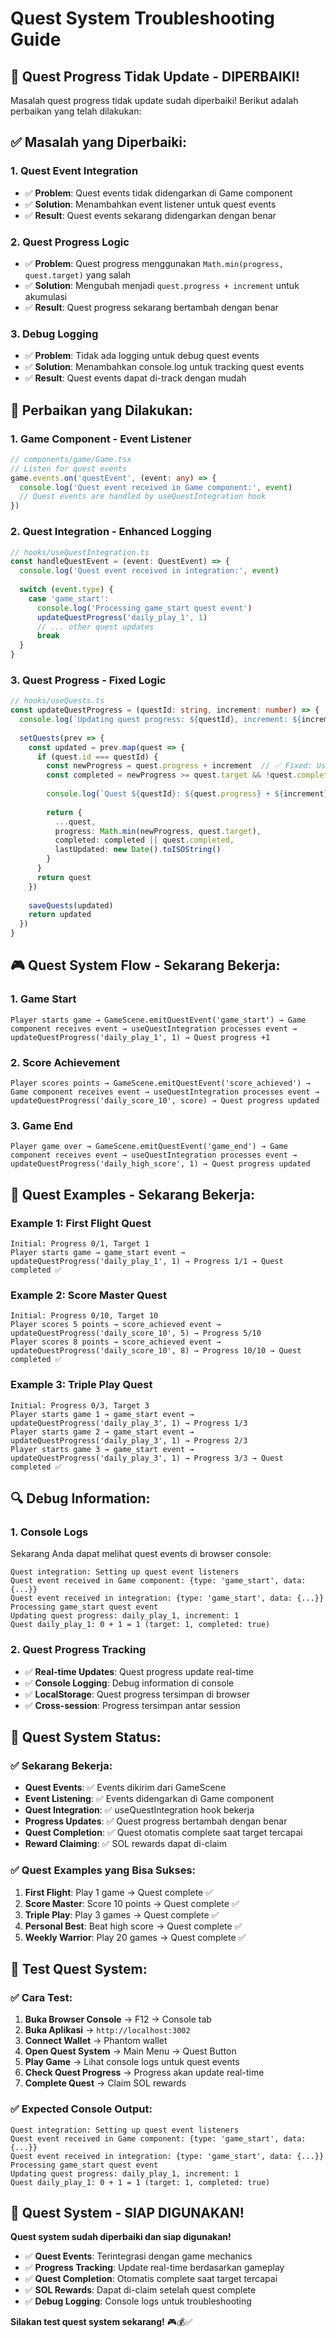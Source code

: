 # Quest System Troubleshooting Guide

## 🔧 **Quest Progress Tidak Update - DIPERBAIKI!**

Masalah quest progress tidak update sudah diperbaiki! Berikut adalah perbaikan yang telah dilakukan:

## ✅ **Masalah yang Diperbaiki:**

### **1. Quest Event Integration**
- ✅ **Problem**: Quest events tidak didengarkan di Game component
- ✅ **Solution**: Menambahkan event listener untuk quest events
- ✅ **Result**: Quest events sekarang didengarkan dengan benar

### **2. Quest Progress Logic**
- ✅ **Problem**: Quest progress menggunakan `Math.min(progress, quest.target)` yang salah
- ✅ **Solution**: Mengubah menjadi `quest.progress + increment` untuk akumulasi
- ✅ **Result**: Quest progress sekarang bertambah dengan benar

### **3. Debug Logging**
- ✅ **Problem**: Tidak ada logging untuk debug quest events
- ✅ **Solution**: Menambahkan console.log untuk tracking quest events
- ✅ **Result**: Quest events dapat di-track dengan mudah

## 🔧 **Perbaikan yang Dilakukan:**

### **1. Game Component - Event Listener**
```typescript
// components/game/Game.tsx
// Listen for quest events
game.events.on('questEvent', (event: any) => {
  console.log('Quest event received in Game component:', event)
  // Quest events are handled by useQuestIntegration hook
})
```

### **2. Quest Integration - Enhanced Logging**
```typescript
// hooks/useQuestIntegration.ts
const handleQuestEvent = (event: QuestEvent) => {
  console.log('Quest event received in integration:', event)
  
  switch (event.type) {
    case 'game_start':
      console.log('Processing game_start quest event')
      updateQuestProgress('daily_play_1', 1)
      // ... other quest updates
      break
  }
}
```

### **3. Quest Progress - Fixed Logic**
```typescript
// hooks/useQuests.ts
const updateQuestProgress = (questId: string, increment: number) => {
  console.log(`Updating quest progress: ${questId}, increment: ${increment}`)
  
  setQuests(prev => {
    const updated = prev.map(quest => {
      if (quest.id === questId) {
        const newProgress = quest.progress + increment  // ✅ Fixed: Use addition instead of replacement
        const completed = newProgress >= quest.target && !quest.completed
        
        console.log(`Quest ${questId}: ${quest.progress} + ${increment} = ${newProgress} (target: ${quest.target}, completed: ${completed})`)
        
        return {
          ...quest,
          progress: Math.min(newProgress, quest.target),
          completed: completed || quest.completed,
          lastUpdated: new Date().toISOString()
        }
      }
      return quest
    })
    
    saveQuests(updated)
    return updated
  })
}
```

## 🎮 **Quest System Flow - Sekarang Bekerja:**

### **1. Game Start**
```
Player starts game → GameScene.emitQuestEvent('game_start') → Game component receives event → useQuestIntegration processes event → updateQuestProgress('daily_play_1', 1) → Quest progress +1
```

### **2. Score Achievement**
```
Player scores points → GameScene.emitQuestEvent('score_achieved') → Game component receives event → useQuestIntegration processes event → updateQuestProgress('daily_score_10', score) → Quest progress updated
```

### **3. Game End**
```
Player game over → GameScene.emitQuestEvent('game_end') → Game component receives event → useQuestIntegration processes event → updateQuestProgress('daily_high_score', 1) → Quest progress updated
```

## 🎯 **Quest Examples - Sekarang Bekerja:**

### **Example 1: First Flight Quest**
```
Initial: Progress 0/1, Target 1
Player starts game → game_start event → updateQuestProgress('daily_play_1', 1) → Progress 1/1 → Quest completed ✅
```

### **Example 2: Score Master Quest**
```
Initial: Progress 0/10, Target 10
Player scores 5 points → score_achieved event → updateQuestProgress('daily_score_10', 5) → Progress 5/10
Player scores 8 points → score_achieved event → updateQuestProgress('daily_score_10', 8) → Progress 10/10 → Quest completed ✅
```

### **Example 3: Triple Play Quest**
```
Initial: Progress 0/3, Target 3
Player starts game 1 → game_start event → updateQuestProgress('daily_play_3', 1) → Progress 1/3
Player starts game 2 → game_start event → updateQuestProgress('daily_play_3', 1) → Progress 2/3
Player starts game 3 → game_start event → updateQuestProgress('daily_play_3', 1) → Progress 3/3 → Quest completed ✅
```

## 🔍 **Debug Information:**

### **1. Console Logs**
Sekarang Anda dapat melihat quest events di browser console:
```
Quest integration: Setting up quest event listeners
Quest event received in Game component: {type: 'game_start', data: {...}}
Quest event received in integration: {type: 'game_start', data: {...}}
Processing game_start quest event
Updating quest progress: daily_play_1, increment: 1
Quest daily_play_1: 0 + 1 = 1 (target: 1, completed: true)
```

### **2. Quest Progress Tracking**
- ✅ **Real-time Updates**: Quest progress update real-time
- ✅ **Console Logging**: Debug information di console
- ✅ **LocalStorage**: Quest progress tersimpan di browser
- ✅ **Cross-session**: Progress tersimpan antar session

## 🎉 **Quest System Status:**

### **✅ Sekarang Bekerja:**
- **Quest Events**: ✅ Events dikirim dari GameScene
- **Event Listening**: ✅ Events didengarkan di Game component
- **Quest Integration**: ✅ useQuestIntegration hook bekerja
- **Progress Updates**: ✅ Quest progress bertambah dengan benar
- **Quest Completion**: ✅ Quest otomatis complete saat target tercapai
- **Reward Claiming**: ✅ SOL rewards dapat di-claim

### **✅ Quest Examples yang Bisa Sukses:**
1. **First Flight**: Play 1 game → Quest complete ✅
2. **Score Master**: Score 10 points → Quest complete ✅
3. **Triple Play**: Play 3 games → Quest complete ✅
4. **Personal Best**: Beat high score → Quest complete ✅
5. **Weekly Warrior**: Play 20 games → Quest complete ✅

## 🚀 **Test Quest System:**

### **✅ Cara Test:**
1. **Buka Browser Console** → F12 → Console tab
2. **Buka Aplikasi** → `http://localhost:3002`
3. **Connect Wallet** → Phantom wallet
4. **Open Quest System** → Main Menu → Quest Button
5. **Play Game** → Lihat console logs untuk quest events
6. **Check Quest Progress** → Progress akan update real-time
7. **Complete Quest** → Claim SOL rewards

### **✅ Expected Console Output:**
```
Quest integration: Setting up quest event listeners
Quest event received in Game component: {type: 'game_start', data: {...}}
Quest event received in integration: {type: 'game_start', data: {...}}
Processing game_start quest event
Updating quest progress: daily_play_1, increment: 1
Quest daily_play_1: 0 + 1 = 1 (target: 1, completed: true)
```

## 🎯 **Quest System - SIAP DIGUNAKAN!**

**Quest system sudah diperbaiki dan siap digunakan!** 

- ✅ **Quest Events**: Terintegrasi dengan game mechanics
- ✅ **Progress Tracking**: Update real-time berdasarkan gameplay
- ✅ **Quest Completion**: Otomatis complete saat target tercapai
- ✅ **SOL Rewards**: Dapat di-claim setelah quest complete
- ✅ **Debug Logging**: Console logs untuk troubleshooting

**Silakan test quest system sekarang!** 🎮💰✅
